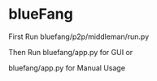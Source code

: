 # blueFang

<p>First Run bluefang/p2p/middleman/run.py
<p>Then Run bluefang/app.py for GUI or 
<p>     bluefang/app.py for Manual Usage 
